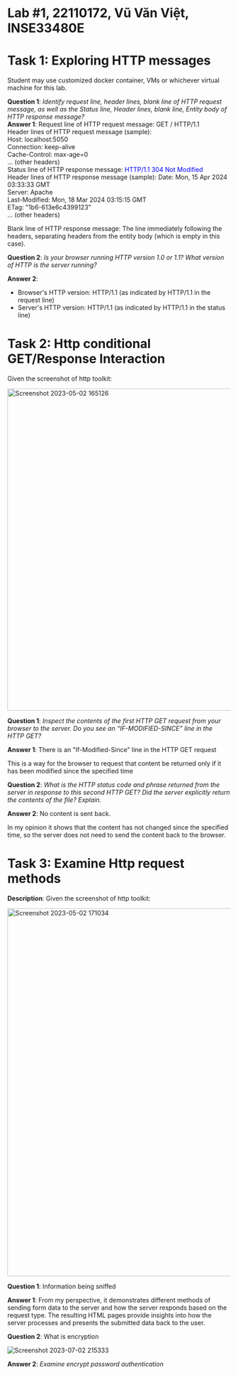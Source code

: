 # Lab #1, 22110172, Vũ Văn Việt, INSE33480E
# Task 1: Exploring HTTP messages
Student may use customized docker container, VMs or whichever virtual machine for this lab.

**Question 1**: *Identify request line, header lines, blank line of HTTP request message, as well as the Status line, Header lines, blank line, Entity body of HTTP response message?*  
**Answer 1**:
Request line of HTTP request message: GET / HTTP/1.1 <br>
Header lines of HTTP request message (sample): <br>
Host: localhost:5050 <br>
Connection: keep-alive <br>
Cache-Control: max-age=0 <br>
... (other headers) <br>
Status line of HTTP response message: <span style="color:blue">HTTP/1.1 304 Not Modified </span><br>
Header lines of HTTP response message (sample): 
Date: Mon, 15 Apr 2024 03:33:33 GMT <br>
Server: Apache <br>
Last-Modified: Mon, 18 Mar 2024 03:15:15 GMT <br>
ETag: "1b6-613e6c4399123" <br>
... (other headers) </span>

Blank line of HTTP response message: The line immediately following the headers, separating headers from the entity body (which is empty in this case).

**Question 2**: *Is your browser running HTTP version 1.0 or 1.1? What version of HTTP is the server running?*

**Answer 2**:
- Browser's HTTP version: HTTP/1.1 (as indicated by HTTP/1.1 in the request line) 
- Server's HTTP version: HTTP/1.1 (as indicated by HTTP/1.1 in the status line)

# Task 2: Http conditional GET/Response Interaction
Given the screenshot of http toolkit:

<img width="726" alt="Screenshot 2023-05-02 165126" src="https://github.com/quang-ute/myprojects/assets/57078914/5b008df9-130c-4501-90d9-fb09f9a89a35">

**Question 1**: *Inspect the contents of the first HTTP GET request from your browser to the server. Do you see an “IF-MODIFIED-SINCE” line in the HTTP GET?*

**Answer 1**:
There is an "If-Modified-Since" line in the HTTP GET request

This is a way for the browser to request that content be returned only if it has been modified since the specified time

**Question 2**: *What is the HTTP status code and phrase returned from the server in response to this second HTTP GET? Did the server explicitly return the contents of the file? Explain.*

**Answer 2**: No content is sent back.

In my opinion it shows that the content has not changed since the specified time, so the server does not need to send the content back to the browser.
# Task 3: Examine Http request methods
**Description**: Given the screenshot of http toolkit:

<img width="829" alt="Screenshot 2023-05-02 171034" src="https://github.com/quang-ute/myprojects/assets/57078914/07eb9d96-0ac2-4891-986a-29f2593fa3e3">

**Question 1**: Information being sniffed

**Answer 1**: 
From my perspective, it demonstrates different methods of sending form data to the server and how the server responds based on the request type. The resulting HTML pages provide insights into how the server processes and presents the submitted data back to the user.

**Question 2**: What is encryption

![Screenshot 2023-07-02 215333](https://github.com/quang-ute/myprojects/assets/57078914/6b9b0fe0-af40-4d56-a505-fcf5e055736e)

**Answer 2**:
*Examine encrypt password authentication*



 
